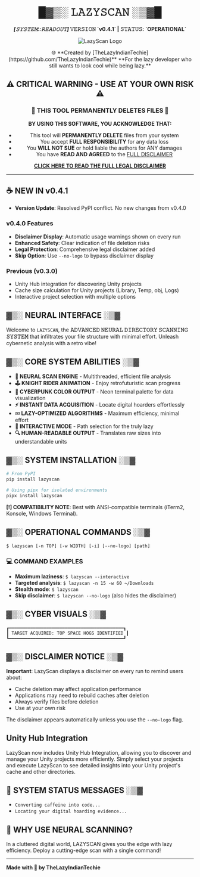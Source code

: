 <h1 align="center">█▓▒░ 𝙻𝙰𝚉𝚈𝚂𝙲𝙰𝙽 ░▒▓█</h1>
<p align="center">
  <strong><em>[𝚂𝚈𝚂𝚃𝙴𝙼::𝚁𝙴𝙰𝙳𝙾𝚄𝚃]</em> 𝚅𝙴𝚁𝚂𝙸𝙾𝙽 `v0.4.1` | 𝚂𝚃𝙰𝚃𝚄𝚂: `OPERATIONAL`</strong>
</p>

<p align="center">
  <img src="https://via.placeholder.com/150" alt="LazyScan Logo" />
</p>

<p align="center">
🌐 **Created by [TheLazyIndianTechie](https://github.com/TheLazyIndianTechie)**
  **For the lazy developer who still wants to look cool while being lazy.**


<div align="center">

## ⚠️ CRITICAL WARNING - USE AT YOUR OWN RISK ⚠️

### 🚨 THIS TOOL PERMANENTLY DELETES FILES 🚨

**BY USING THIS SOFTWARE, YOU ACKNOWLEDGE THAT:**
- This tool will **PERMANENTLY DELETE** files from your system
- You accept **FULL RESPONSIBILITY** for any data loss
- You **WILL NOT SUE** or hold liable the authors for ANY damages
- You have **READ AND AGREED** to the [FULL DISCLAIMER](DISCLAIMER.md)

**[CLICK HERE TO READ THE FULL LEGAL DISCLAIMER](DISCLAIMER.md)**

</div>

---

## ☕ NEW IN v0.4.1

- **Version Update**: Resolved PyPI conflict. No new changes from v0.4.0

### v0.4.0 Features

- **Disclaimer Display**: Automatic usage warnings shown on every run
- **Enhanced Safety**: Clear indication of file deletion risks
- **Legal Protection**: Comprehensive legal disclaimer added
- **Skip Option**: Use `--no-logo` to bypass disclaimer display

### Previous (v0.3.0)
- Unity Hub integration for discovering Unity projects
- Cache size calculation for Unity projects (Library, Temp, obj, Logs)
- Interactive project selection with multiple options
</p>

## ▓▒░ NEURAL INTERFACE ░▒▓

Welcome to `LAZYSCAN`, the **𝙰𝙳𝚅𝙰𝙽𝙲𝙴𝙳 𝙽𝙴𝚄𝚁𝙰𝙻 𝙳𝙸𝚁𝙴𝙲𝚃𝙾𝚁𝚈 𝚂𝙲𝙰𝙽𝙽𝙸𝙽𝙶 𝚂𝚈𝚂𝚃𝙴𝙼** that infiltrates your file structure with minimal effort. Unleash cybernetic analysis with a retro vibe!

## ▓▒░ CORE SYSTEM ABILITIES ░▒▓

- **🧠 NEURAL SCAN ENGINE** - Multithreaded, efficient file analysis
- **🕹️ KNIGHT RIDER ANIMATION** - Enjoy retrofuturistic scan progress
- **🌈 CYBERPUNK COLOR OUTPUT** - Neon terminal palette for data visualization
- **⚡ INSTANT DATA ACQUISITION** - Locate digital hoarders effortlessly
- **💤 LAZY-OPTIMIZED ALGORITHMS** - Maximum efficiency, minimal effort
- **💬 INTERACTIVE MODE** - Path selection for the truly lazy
- **🔍 HUMAN-READABLE OUTPUT** - Translates raw sizes into understandable units

## ▓▒░ SYSTEM INSTALLATION ░▒▓

```bash
# From PyPI
pip install lazyscan

# Using pipx for isolated environments
pipx install lazyscan
```

**[!] COMPATIBILITY NOTE**: Best with ANSI-compatible terminals (iTerm2, Konsole, Windows Terminal).

## ▓▒░ OPERATIONAL COMMANDS ░▒▓

```text
$ lazyscan [-n TOP] [-w WIDTH] [-i] [--no-logo] [path]
```

### 💻 COMMAND EXAMPLES

- **Maximum laziness**: `$ lazyscan --interactive`
- **Targeted analysis**: `$ lazyscan -n 15 -w 60 ~/Downloads`
- **Stealth mode**: `$ lazyscan`
- **Skip disclaimer**: `$ lazyscan --no-logo` (also hides the disclaimer)

## ▓▒░ CYBER VISUALS ░▒▓

```
┏━━━━━━━━━━━━━━━━━━━━━━━━━━━━━━━━━━━━━━━━━━━┓
┃ TARGET ACQUIRED: TOP SPACE HOGS IDENTIFIED ┃
┗━━━━━━━━━━━━━━━━━━━━━━━━━━━━━━━━━━━━━━━━━━━┛
```

## ▓▒░ DISCLAIMER NOTICE ░▒▓

**Important**: LazyScan displays a disclaimer on every run to remind users about:
- Cache deletion may affect application performance
- Applications may need to rebuild caches after deletion
- Always verify files before deletion
- Use at your own risk

The disclaimer appears automatically unless you use the `--no-logo` flag.

## Unity Hub Integration

LazyScan now includes Unity Hub Integration, allowing you to discover and manage your Unity projects more efficiently. Simply select your projects and execute LazyScan to see detailed insights into your Unity project's cache and other directories.

## 📡 SYSTEM STATUS MESSAGES ░▒▓

- `Converting caffeine into code...`
- `Locating your digital hoarding evidence...`

## 🚀 WHY USE NEURAL SCANNING?

In a cluttered digital world, LAZYSCAN gives you the edge with lazy efficiency. Deploy a cutting-edge scan with a single command!

---

**Made with 💜 by TheLazyIndianTechie**

